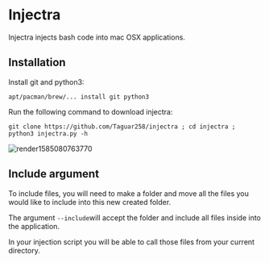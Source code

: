 # Injectra
Injectra injects bash code into mac OSX applications.

## Installation
Install git and python3:

```apt/pacman/brew/... install git python3```

Run the following command to download injectra:

```git clone https://github.com/Taguar258/injectra ; cd injectra ; python3 injectra.py -h```

![render1585080763770](https://user-images.githubusercontent.com/36562445/77473525-e7c46d80-6e15-11ea-8fe8-235df7a24bb0.gif)

## Include argument
To include files, you will need to make a folder and move all the files you would like to include into this new created folder.

The argument ```--include```will accept the folder and include all files inside into the application.

In your injection script you will be able to call those files from your current directory.
